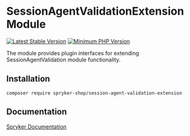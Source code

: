 # SessionAgentValidationExtension Module
[![Latest Stable Version](https://poser.pugx.org/spryker-shop/session-agent-validation-extension/v/stable.svg)](https://packagist.org/packages/spryker-shop/session-agent-validation-extension)
[![Minimum PHP Version](https://img.shields.io/badge/php-%3E%3D%208.1-8892BF.svg)](https://php.net/)

The module provides plugin interfaces for extending SessionAgentValidation module functionality.

## Installation

```
composer require spryker-shop/session-agent-validation-extension
```

## Documentation

[Spryker Documentation](https://docs.spryker.com)
